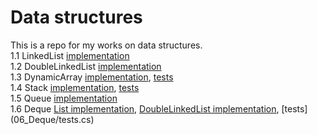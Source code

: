 # Data structures

This is a repo for my works on data structures.  
1.1 LinkedList [implementation](01_LinkedList/test.cs)  
1.2 DoubleLinkedList [implementation](02_DoubleLinkedList/test2.cs)  
1.3 DynamicArray [implementation](03_DynamicArray/DynArr.cs), [tests](03_DynamicArray/tests.cs)  
1.4 Stack [implementation](04_Stack/stack.cs), [tests](04_Stack/tests.cs)  
1.5 Queue [implementation](05_Queue/Queue.cs)  
1.6 Deque [List implementation](06_Deque/deque_List.cs), [DoubleLinkedList implementation](06_Deque/deque_LinkedList.cs), [tests] (06_Deque/tests.cs)